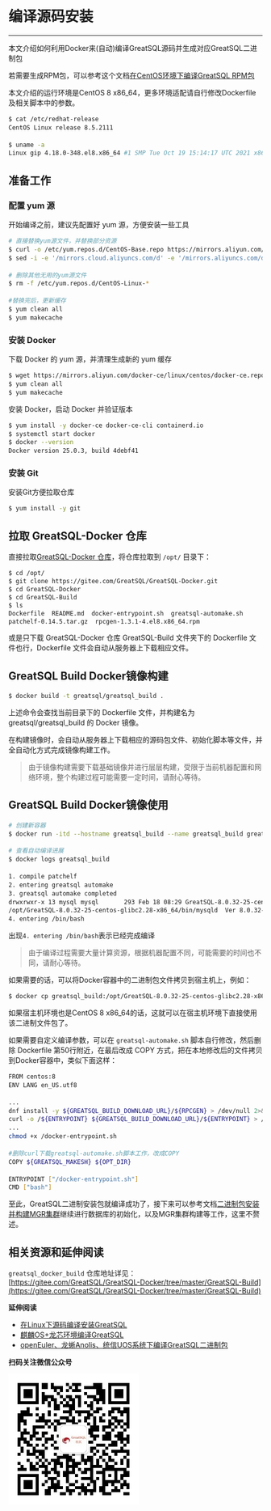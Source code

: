 # 编译源码安装
---

本文介绍如何利用Docker来(自动)编译GreatSQL源码并生成对应GreatSQL二进制包

若需要生成RPM包，可以参考这个文档[在CentOS环境下编译GreatSQL RPM包](https://gitee.com/GreatSQL/GreatSQL-Doc/blob/master/docs/build-greatsql-rpm-under-centos.md)

本文介绍的运行环境是CentOS 8 x86_64，更多环境适配请自行修改Dockerfile及相关脚本中的参数。
```bash
$ cat /etc/redhat-release
CentOS Linux release 8.5.2111

$ uname -a
Linux gip 4.18.0-348.el8.x86_64 #1 SMP Tue Oct 19 15:14:17 UTC 2021 x86_64 x86_64 x86_64 GNU/Linux
```
##  准备工作
###  配置 yum 源
开始编译之前，建议先配置好 yum 源，方便安装一些工具
```bash
# 直接替换yum源文件，并替换部分资源
$ curl -o /etc/yum.repos.d/CentOS-Base.repo https://mirrors.aliyun.com/repo/Centos-vault-8.5.2111.repo
$ sed -i -e '/mirrors.cloud.aliyuncs.com/d' -e '/mirrors.aliyuncs.com/d' /etc/yum.repos.d/CentOS-Base.repo

# 删除其他无用的yum源文件
$ rm -f /etc/yum.repos.d/CentOS-Linux-*

#替换完后，更新缓存
$ yum clean all
$ yum makecache
```

###  安装 Docker
下载 Docker 的 yum 源，并清理生成新的 yum 缓存
```bash
$ wget https://mirrors.aliyun.com/docker-ce/linux/centos/docker-ce.repo -O /etc/yum.repos.d/docker-ce.repo
$ yum clean all
$ yum makecache
```
安装 Docker，启动 Docker 并验证版本
```bash
$ yum install -y docker-ce docker-ce-cli containerd.io
$ systemctl start docker
$ docker --version
Docker version 25.0.3, build 4debf41
```
###  安装 Git
安装Git方便拉取仓库
```bash
$ yum install -y git
```

##  拉取 GreatSQL-Docker 仓库

直接拉取[GreatSQL-Docker 仓库](https://gitee.com/GreatSQL/GreatSQL-Docker/tree/master/GreatSQL-Build)，将仓库拉取到 `/opt/` 目录下：

```
$ cd /opt/
$ git clone https://gitee.com/GreatSQL/GreatSQL-Docker.git
$ cd GreatSQL-Docker
$ cd GreatSQL-Build
$ ls
Dockerfile  README.md  docker-entrypoint.sh  greatsql-automake.sh  patchelf-0.14.5.tar.gz  rpcgen-1.3.1-4.el8.x86_64.rpm
```
或是只下载 GreatSQL-Docker 仓库 GreatSQL-Build 文件夹下的 Dockerfile 文件也行，Dockerfile 文件会自动从服务器上下载相应文件。

##  GreatSQL Build Docker镜像构建

```bash
$ docker build -t greatsql/greatsql_build .
```
上述命令会查找当前目录下的 Dockerfile 文件，并构建名为 greatsql/greatsql_build 的 Docker 镜像。

在构建镜像时，会自动从服务器上下载相应的源码包文件、初始化脚本等文件，并全自动化方式完成镜像构建工作。

> 由于镜像构建需要下载基础镜像并进行层层构建，受限于当前机器配置和网络环境，整个构建过程可能需要一定时间，请耐心等待。
##  GreatSQL Build Docker镜像使用
```bash
# 创建新容器
$ docker run -itd --hostname greatsql_build --name greatsql_build greatsql/greatsql_build bash

# 查看自动编译进展
$ docker logs greatsql_build

1. compile patchelf
2. entering greatsql automake
3. greatsql automake completed
drwxrwxr-x 13 mysql mysql       293 Feb 18 08:29 GreatSQL-8.0.32-25-centos-glibc2.28-x86_64
/opt/GreatSQL-8.0.32-25-centos-glibc2.28-x86_64/bin/mysqld  Ver 8.0.32-25 for Linux on x86_64 (GreatSQL, Release 25, Revision 79f57097e3f)
4. entering /bin/bash
```
出现`4. entering /bin/bash`表示已经完成编译

> 由于编译过程需要大量计算资源，根据机器配置不同，可能需要的时间也不同，请耐心等待。

如果需要的话，可以将Docker容器中的二进制包文件拷贝到宿主机上，例如：

```bash
$ docker cp greatsql_build:/opt/GreatSQL-8.0.32-25-centos-glibc2.28-x86_64 /usr/local/
```
如果宿主机环境也是CentOS 8 x86_64的话，这就可以在宿主机环境下直接使用该二进制文件包了。

如果需要自定义编译参数，可以在 `greatsql-automake.sh` 脚本自行修改，然后删除 Dockerfile 第50行附近，在最后改成 COPY 方式，把在本地修改后的文件拷贝到Docker容器中，类似下面这样：
```bash
FROM centos:8
ENV LANG en_US.utf8

...
dnf install -y ${GREATSQL_BUILD_DOWNLOAD_URL}/${RPCGEN} > /dev/null 2>&1 && \
curl -o /${ENTRYPOINT} ${GREATSQL_BUILD_DOWNLOAD_URL}/${ENTRYPOINT} > /dev/null 2>&1 && \
...
chmod +x /docker-entrypoint.sh

#删除curl下载greatsql-automake.sh脚本工作，改成COPY
COPY ${GREATSQL_MAKESH} ${OPT_DIR}

ENTRYPOINT ["/docker-entrypoint.sh"]
CMD ["bash"]
```

至此，GreatSQL二进制安装包就编译成功了，接下来可以参考文档[二进制包安装并构建MGR集群](./3-install-with-tarball.md)继续进行数据库的初始化，以及MGR集群构建等工作，这里不赘述。

##  相关资源和延伸阅读
`greatsql_docker_build` 仓库地址详见：[https://gitee.com/GreatSQL/GreatSQL-Docker/tree/master/GreatSQL-Build](https://gitee.com/GreatSQL/GreatSQL-Docker/tree/master/GreatSQL-Build)

**延伸阅读**

- [在Linux下源码编译安装GreatSQL](https://gitee.com/GreatSQL/GreatSQL-Doc/blob/master/docs/build-greatsql-with-source.md)
- [麒麟OS+龙芯环境编译GreatSQL](https://gitee.com/GreatSQL/GreatSQL-Doc/blob/master/docs/build-greatsql-with-source-under-kylin-and-loongson.md)
- [openEuler、龙蜥Anolis、统信UOS系统下编译GreatSQL二进制包](https://gitee.com/GreatSQL/GreatSQL-Doc/blob/master/docs/build-greatsql-under-openeuler-anolis-uos.md)


**扫码关注微信公众号**

![greatsql-wx](../greatsql-wx.jpg)
